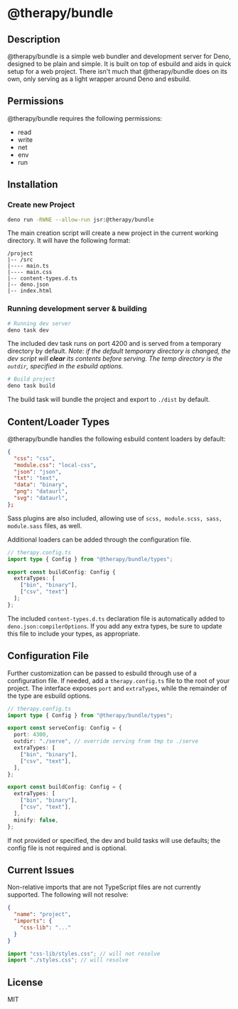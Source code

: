 # @therapy/bundle

## Description

@therapy/bundle is a simple web bundler and development server for Deno,
designed to be plain and simple. It is built on top of esbuild and aids in quick
setup for a web project. There isn't much that @therapy/bundle does on its own,
only serving as a light wrapper around Deno and esbuild.

## Permissions

@therapy/bundle requires the following permissions:

- read
- write
- net
- env
- run

## Installation

### Create new Project

```bash
deno run -RWNE --allow-run jsr:@therapy/bundle
```

The main creation script will create a new project in the current working
directory. It will have the following format:

```
/project
|-- /src
|---- main.ts
|---- main.css
|-- content-types.d.ts
|-- deno.json
|-- index.html
```

### Running development server & building

```bash
# Running dev server
deno task dev
```

The included dev task runs on port 4200 and is served from a temporary directory
by default. _Note: if the default temporary directory is changed, the dev script
will **clear** its contents before serving. The temp directory is the `outdir`,
specified in the esbuild options._

```bash
# Build project
deno task build
```

The build task will bundle the project and export to `./dist` by default.

## Content/Loader Types

@therapy/bundle handles the following esbuild content loaders by default:

```json
{
  "css": "css",
  "module.css": "local-css",
  "json": "json",
  "txt": "text",
  "data": "binary",
  "png": "dataurl",
  "svg": "dataurl",
};
```

Sass plugins are also included, allowing use of
`scss, module.scss, sass, module.sass` files, as well.

Additional loaders can be added through the configuration file.

```ts
// therapy.config.ts
import type { Config } from "@therapy/bundle/types";

export const buildConfig: Config {
  extraTypes: [
    ["bin", "binary"],
    ["csv", "text"]
  ];
};
```

The included `content-types.d.ts` declaration file is automatically added to
`deno.json:compilerOptions`. If you add any extra types, be sure to update this
file to include your types, as appropriate.

## Configuration File

Further customization can be passed to esbuild through use of a configuration
file. If needed, add a `therapy.config.ts` file to the root of your project. The
interface exposes `port` and `extraTypes`, while the remainder of the type are
esbuild options.

```ts
// therapy.config.ts
import type { Config } from "@therapy/bundle/types";

export const serveConfig: Config = {
  port: 4300,
  outdir: "./serve", // override serving from tmp to ./serve
  extraTypes: [
    ["bin", "binary"],
    ["csv", "text"],
  ],
};

export const buildConfig: Config = {
  extraTypes: [
    ["bin", "binary"],
    ["csv", "text"],
  ],
  minify: false,
};
```

If not provided or specified, the dev and build tasks will use defaults; the
config file is not required and is optional.

## Current Issues

Non-relative imports that are not TypeScript files are not currently supported.
The following will not resolve:

```json
{
  "name": "project",
  "imports": {
    "css-lib": "..."
  }
}
```

```ts
import "css-lib/styles.css"; // will not resolve
import "./styles.css"; // will resolve
```

## License

MIT
